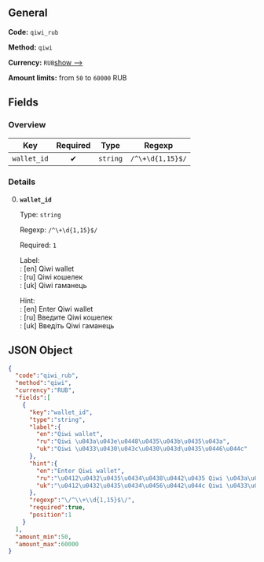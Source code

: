 
## General 
 
**Code:** `qiwi_rub` 
 
**Method:** `qiwi` 
 
**Currency:** `RUB`[show -->]() 
 
**Amount limits:** from `50` to `60000` RUB  

## Fields 

### Overview 

|Key|Required|Type|Regexp| 
|:---:|:---:|:---:|:---:| 
|`wallet_id`|✔ |`string`|`/^\+\d{1,15}$/`| 
 

### Details 
 
0. **`wallet_id`**  
 
	Type: `string` 
 
	Regexp: `/^\+\d{1,15}$/` 
 
	Required: `1` 
 
	Label:  
	: [en] Qiwi wallet  
	: [ru] Qiwi кошелек  
	: [uk] Qiwi гаманець  
 
	Hint:  
	: [en] Enter Qiwi wallet  
	: [ru] Введите Qiwi кошелек  
	: [uk] Введіть Qiwi гаманець  
 

## JSON Object 

```json
{
  "code":"qiwi_rub",
  "method":"qiwi",
  "currency":"RUB",
  "fields":[
    {
      "key":"wallet_id",
      "type":"string",
      "label":{
        "en":"Qiwi wallet",
        "ru":"Qiwi \u043a\u043e\u0448\u0435\u043b\u0435\u043a",
        "uk":"Qiwi \u0433\u0430\u043c\u0430\u043d\u0435\u0446\u044c"
      },
      "hint":{
        "en":"Enter Qiwi wallet",
        "ru":"\u0412\u0432\u0435\u0434\u0438\u0442\u0435 Qiwi \u043a\u043e\u0448\u0435\u043b\u0435\u043a",
        "uk":"\u0412\u0432\u0435\u0434\u0456\u0442\u044c Qiwi \u0433\u0430\u043c\u0430\u043d\u0435\u0446\u044c"
      },
      "regexp":"\/^\\+\\d{1,15}$\/",
      "required":true,
      "position":1
    }
  ],
  "amount_min":50,
  "amount_max":60000
}
```  
